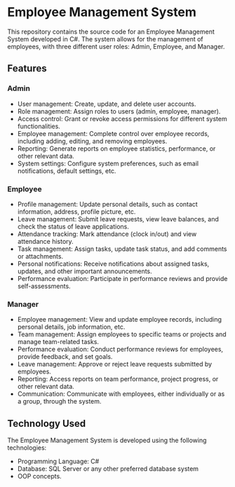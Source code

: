 # Employee Management System

This repository contains the source code for an Employee Management System developed in C#. The system allows for the management of employees, with three different user roles: Admin, Employee, and Manager.

## Features

### Admin
- User management: Create, update, and delete user accounts.
- Role management: Assign roles to users (admin, employee, manager).
- Access control: Grant or revoke access permissions for different system functionalities.
- Employee management: Complete control over employee records, including adding, editing, and removing employees.
- Reporting: Generate reports on employee statistics, performance, or other relevant data.
- System settings: Configure system preferences, such as email notifications, default settings, etc.

### Employee
- Profile management: Update personal details, such as contact information, address, profile picture, etc.
- Leave management: Submit leave requests, view leave balances, and check the status of leave applications.
- Attendance tracking: Mark attendance (clock in/out) and view attendance history.
- Task management: Assign tasks, update task status, and add comments or attachments.
- Personal notifications: Receive notifications about assigned tasks, updates, and other important announcements.
- Performance evaluation: Participate in performance reviews and provide self-assessments.

### Manager
- Employee management: View and update employee records, including personal details, job information, etc.
- Team management: Assign employees to specific teams or projects and manage team-related tasks.
- Performance evaluation: Conduct performance reviews for employees, provide feedback, and set goals.
- Leave management: Approve or reject leave requests submitted by employees.
- Reporting: Access reports on team performance, project progress, or other relevant data.
- Communication: Communicate with employees, either individually or as a group, through the system.

## Technology Used

The Employee Management System is developed using the following technologies:

- Programming Language: C#
- Database: SQL Server or any other preferred database system
- OOP concepts.
